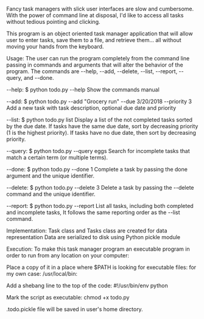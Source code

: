 Fancy task managers with slick user interfaces are slow and cumbersome.
With the power of command line at disposal, I'd like to access all tasks
without tedious pointing and clicking.

This program is an object oriented task manager application that will allow
user to enter tasks, save them to a file, and retrieve them...
all without moving your hands from the keyboard.


Usage:
The user can run the program completely from the command line
passing in commands and arguments that will alter the behavior of the program.
The commands are --help, --add, --delete, --list, --report, --query, and --done. 

--help: $ python todo.py --help
Show the commands manual

--add: $ python todo.py --add "Grocery run" --due 3/20/2018 --priority 3
Add a new task with task description, optional due date and priority

--list: $ python todo.py list
Display a list of the not completed tasks sorted by the due date.
If tasks have the same due date, sort by decreasing priority
(1 is the highest priority).
If tasks have no due date, then sort by decreasing priority.

--query: $ python todo.py --query eggs
Search for incomplete tasks that match a certain term (or multiple terms).

--done: $ python todo.py --done 1
Complete a task by passing the done argument and the unique identifier.

--delete: $ python todo.py --delete 3
Delete a task by passing the --delete command and the unique identifier.

--report: $ python todo.py --report
List all tasks, including both completed and incomplete tasks,
It follows the same reporting order as the --list command.


Implementation:
Task class and Tasks class are created for data representation
Data are serialized to disk using Python pickle module

Execution:
To make this task manager program an executable program in order to 
run from any location on your computer:

Place a copy of it in a place where $PATH is looking for executable files:
for my own case: /usr/local/bin:

Add a shebang line to the top of the code:
  #!/usr/bin/env python

Mark the script as executable:
  chmod +x todo.py

.todo.pickle file will be saved in user's home directory.